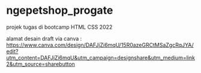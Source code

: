 # ngepetshop_progate
projek tugas di bootcamp HTML CSS 2022

alamat desain draft via canva : https://www.canva.com/design/DAFJjZi6mqU/15R0azeGRCtMSaZgcRqJYA/edit?utm_content=DAFJjZi6mqU&utm_campaign=designshare&utm_medium=link2&utm_source=sharebutton
